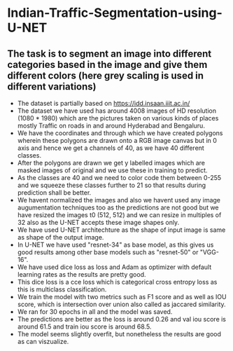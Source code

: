 # Indian-Traffic-Segmentation-using-U-NET

## The task is to segment an image into different categories based in the image and give them different colors (here grey scaling is used in different variations)  

* The dataset is partially based on https://idd.insaan.iiit.ac.in/
* The dataset we have used has around 4008 images of HD resolution (1080 * 1980)
which are the pictures taken on various kinds of places mostly Traffic on roads in and around Hyderabad and Bengaluru.
* We have the coordinates and through which we have created polygons wherein these polygons are drawn onto a RGB image canvas but in 0 axis and hence we get a channels of 40, as we have 40 different classes.
* After the polygons are drawn we get y labelled images which are masked images of original and we use these in training to predict.
* As the classes are 40 and we need to color code them between 0-255 and we squeeze these classes further to 21 so that results during prediction shall be better.
* We havent normalized the images and also we havent used any image augumentation techniques too as the predictions are not good but we have resized the images t0 (512, 512) and we can  resize in multiples of 32 also as the U-NET accepts these image shapes only.
* We have used U-NET architechture as the shape of input image is same as shape of the output image.
* In U-NET we have used "resnet-34" as base model, as this gives us good results among other base models such as "resnet-50" or "VGG-16".
* We have used dice loss as loss and Adam as optimizer with default learning rates as the results are pretty good.
* This dice loss is a cce loss which is categorical cross entropy loss as this is multiclass classification.
* We train the model with two metrics such as F1 score and as well as IOU score, which is intersection over union also called as jaccared similarity.
* We ran for 30 epochs in all and the model was saved.
* The predictions are better as the loss is around 0.26 and val iou score is around 61.5 and train iou score is around 68.5.
* The model seems slightly overfit, but nonetheless the results are good as can viszualize.
